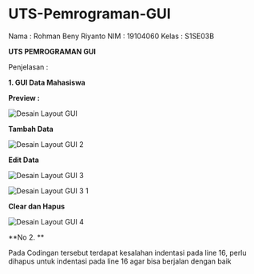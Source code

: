 # UTS-Pemrograman-GUI

Nama  : Rohman Beny Riyanto
NIM   : 19104060
Kelas : S1SE03B

**UTS PEMROGRAMAN GUI**

Penjelasan :


**1. GUI Data Mahasiswa**

**Preview :**

![Desain Layout GUI](https://user-images.githubusercontent.com/72520643/120766081-1246a600-c544-11eb-815d-4addfa674504.png)

**Tambah Data**

![Desain Layout GUI 2](https://user-images.githubusercontent.com/72520643/120766157-25f20c80-c544-11eb-8cfd-cdf9af2cc2fa.png)

**Edit Data**

![Desain Layout GUI 3](https://user-images.githubusercontent.com/72520643/120766205-31453800-c544-11eb-9005-51ecdb75ddef.png)

![Desain Layout GUI 3 1](https://user-images.githubusercontent.com/72520643/120766230-3609ec00-c544-11eb-961c-b43bba2a650f.png)

**Clear dan Hapus**

![Desain Layout GUI 4](https://user-images.githubusercontent.com/72520643/120766265-40c48100-c544-11eb-869a-7560118d3a5e.png)


**No 2. **

Pada Codingan tersebut terdapat kesalahan indentasi pada line 16, perlu dihapus untuk indentasi pada line 16 agar bisa berjalan dengan baik
